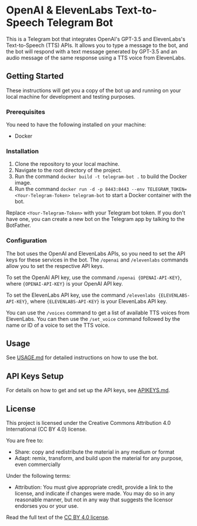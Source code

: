 # OpenAI & ElevenLabs Text-to-Speech Telegram Bot

This is a Telegram bot that integrates OpenAI's GPT-3.5 and ElevenLabs's Text-to-Speech (TTS) APIs. It allows you to type a message to the bot, and the bot will respond with a text message generated by GPT-3.5 and an audio message of the same response using a TTS voice from ElevenLabs.

## Getting Started

These instructions will get you a copy of the bot up and running on your local machine for development and testing purposes.

### Prerequisites

You need to have the following installed on your machine:

- Docker

### Installation

1. Clone the repository to your local machine.
2. Navigate to the root directory of the project.
3. Run the command `docker build -t telegram-bot .` to build the Docker image.
4. Run the command `docker run -d -p 8443:8443 --env TELEGRAM_TOKEN=<Your-Telegram-Token> telegram-bot` to start a Docker container with the bot.

Replace `<Your-Telegram-Token>` with your Telegram bot token. If you don't have one, you can create a new bot on the Telegram app by talking to the BotFather.

### Configuration

The bot uses the OpenAI and ElevenLabs APIs, so you need to set the API keys for these services in the bot. The `/openai` and `/elevenlabs` commands allow you to set the respective API keys.

To set the OpenAI API key, use the command `/openai {OPENAI-API-KEY}`, where `{OPENAI-API-KEY}` is your OpenAI API key.

To set the ElevenLabs API key, use the command `/elevenlabs {ELEVENLABS-API-KEY}`, where `{ELEVENLABS-API-KEY}` is your ElevenLabs API key.

You can use the `/voices` command to get a list of available TTS voices from ElevenLabs. You can then use the `/set_voice` command followed by the name or ID of a voice to set the TTS voice.

## Usage

See [USAGE.md](USAGE.md) for detailed instructions on how to use the bot.

## API Keys Setup

For details on how to get and set up the API keys, see [APIKEYS.md](APIKEYS.md).

## License

This project is licensed under the Creative Commons Attribution 4.0 International (CC BY 4.0) license.

You are free to:

- Share: copy and redistribute the material in any medium or format
- Adapt: remix, transform, and build upon the material for any purpose, even commercially

Under the following terms:

- Attribution: You must give appropriate credit, provide a link to the license, and indicate if changes were made. You may do so in any reasonable manner, but not in any way that suggests the licensor endorses you or your use.

Read the full text of the [CC BY 4.0 license](https://creativecommons.org/licenses/by/4.0/legalcode).


